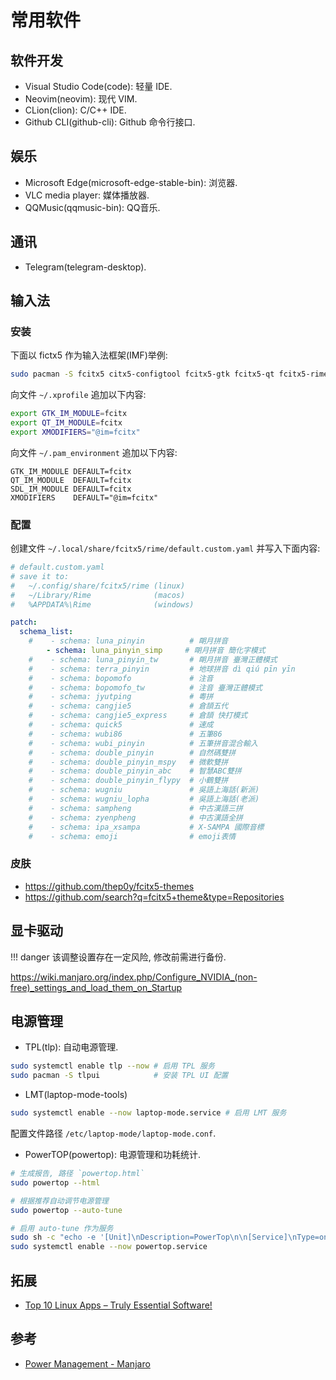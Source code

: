 # 常用软件

## 软件开发

- Visual Studio Code(code): 轻量 IDE.
- Neovim(neovim): 现代 VIM.
- CLion(clion): C/C++ IDE.
- Github CLI(github-cli): Github 命令行接口.

## 娱乐

- Microsoft Edge(microsoft-edge-stable-bin): 浏览器.
- VLC media player: 媒体播放器.
- QQMusic(qqmusic-bin): QQ音乐.

## 通讯

- Telegram(telegram-desktop).

## 输入法

### 安装

下面以 fictx5 作为输入法框架(IMF)举例:  

```sh
sudo pacman -S fcitx5 citx5-configtool fcitx5-gtk fcitx5-qt fcitx5-rime
```

向文件 `~/.xprofile` 追加以下内容:  

```sh
export GTK_IM_MODULE=fcitx
export QT_IM_MODULE=fcitx
export XMODIFIERS="@im=fcitx"
```

向文件 `~/.pam_environment` 追加以下内容:  

```
GTK_IM_MODULE DEFAULT=fcitx
QT_IM_MODULE  DEFAULT=fcitx
SDL_IM_MODULE DEFAULT=fcitx
XMODIFIERS    DEFAULT="@im=fcitx"
```

### 配置

创建文件 `~/.local/share/fcitx5/rime/default.custom.yaml` 并写入下面内容:  

```yaml
# default.custom.yaml
# save it to: 
#   ~/.config/share/fcitx5/rime (linux)
#   ~/Library/Rime              (macos)
#   %APPDATA%\Rime              (windows)

patch:
  schema_list:
    #    - schema: luna_pinyin          # 朙月拼音
        - schema: luna_pinyin_simp     # 朙月拼音 簡化字模式
    #    - schema: luna_pinyin_tw       # 朙月拼音 臺灣正體模式
    #    - schema: terra_pinyin         # 地球拼音 dì qiú pīn yīn
    #    - schema: bopomofo             # 注音
    #    - schema: bopomofo_tw          # 注音 臺灣正體模式
    #    - schema: jyutping             # 粵拼
    #    - schema: cangjie5             # 倉頡五代
    #    - schema: cangjie5_express     # 倉頡 快打模式
    #    - schema: quick5               # 速成
    #    - schema: wubi86               # 五筆86
    #    - schema: wubi_pinyin          # 五筆拼音混合輸入
    #    - schema: double_pinyin        # 自然碼雙拼
    #    - schema: double_pinyin_mspy   # 微軟雙拼
    #    - schema: double_pinyin_abc    # 智慧ABC雙拼
    #    - schema: double_pinyin_flypy  # 小鶴雙拼
    #    - schema: wugniu               # 吳語上海話(新派)
    #    - schema: wugniu_lopha         # 吳語上海話(老派)
    #    - schema: sampheng             # 中古漢語三拼
    #    - schema: zyenpheng            # 中古漢語全拼
    #    - schema: ipa_xsampa           # X-SAMPA 國際音標
    #    - schema: emoji                # emoji表情
```

### 皮肤

- <https://github.com/thep0y/fcitx5-themes>
- <https://github.com/search?q=fcitx5+theme&type=Repositories>

## 显卡驱动

!!! danger
    该调整设置存在一定风险, 修改前需进行备份.  

<https://wiki.manjaro.org/index.php/Configure_NVIDIA_(non-free)_settings_and_load_them_on_Startup>

## 电源管理

- TPL(tlp): 自动电源管理.

```sh
sudo systemctl enable tlp --now # 启用 TPL 服务
sudo pacman -S tlpui            # 安装 TPL UI 配置
```

- LMT(laptop-mode-tools)

```sh
sudo systemctl enable --now laptop-mode.service # 启用 LMT 服务
```

配置文件路径 `/etc/laptop-mode/laptop-mode.conf`.

- PowerTOP(powertop): 电源管理和功耗统计.

```sh
# 生成报告, 路径 `powertop.html`
sudo powertop --html

# 根据推荐自动调节电源管理
sudo powertop --auto-tune

# 启用 auto-tune 作为服务
sudo sh -c "echo -e '[Unit]\nDescription=PowerTop\n\n[Service]\nType=oneshot\nRemainAfterExit=true\nExecStart=/usr/bin/powertop --auto-tune\n\n[Install]\nWantedBy=multi-user.target\n' > /etc/systemd/system/powertop.service"
sudo systemctl enable --now powertop.service
```

## 拓展

- [Top 10 Linux Apps – Truly Essential Software!](https://techhut.tv/top-10-linux-apps-ubuntu/)

## 参考

- [Power Management - Manjaro](https://wiki.manjaro.org/index.php/Power_Management)

